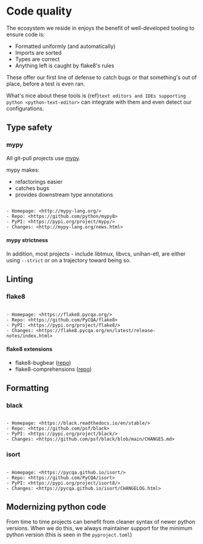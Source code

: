 # Code quality

The ecosystem we reside in enjoys the benefit of well-developed tooling to ensure code is:

- Formatted uniformly (and automatically)
- Imports are sorted
- Types are correct
- Anything left is caught by flake8's rules

These offer our first line of defense to catch bugs or that something's out of place, before a test
is even ran.

What's nice about these tools is {ref}`text editors and IDEs supporting python <python-text-editor>`
can integrate with them and even detect our configurations.

## Type safety

### mypy

All git-pull projects use [mypy].

mypy makes:

- refactorings easier
- catches bugs
- provides downstream type annotations

```{admonition} mypy: Static type checker

- Homepage: <http://mypy-lang.org/>
- Repo: <https://github.com/python/mypy8>
- PyPI: <https://pypi.org/project/mypy/>
- Changes: <http://mypy-lang.org/news.html>
```

#### mypy strictness

In addition, most projects - include libtmux, libvcs, unihan-etl, are either using `--strict` or on
a trajectory toward being so.

[mypy]: https://github.com/python/mypy

## Linting

### flake8

```{admonition} flake8: Linter

- Homepage: <https://flake8.pycqa.org/>
- Repo: <https://github.com/PyCQA/flake8>
- PyPI: <https://pypi.org/project/flake8/>
- Changes: <https://flake8.pycqa.org/en/latest/release-notes/index.html>
```

#### flake8 extensions

- flake8-bugbear ([repo](https://github.com/PyCQA/flake8-bugbear))
- flake8-comprehensions ([repo](https://github.com/adamchainz/flake8-comprehensions))

## Formatting

### black

```{admonition} black: Formatter

- Homepage: <https://black.readthedocs.io/en/stable/>
- Repo: <https://github.com/psf/black>
- PyPI: <https://pypi.org/project/black/>
- Changes: <https://github.com/psf/black/blob/main/CHANGES.md>
```

### isort

```{admonition} isort: Import sorter

- Homepage: <https://pycqa.github.io/isort/>
- Repo: <https://github.com/PyCQA/isort>
- PyPI: <https://pypi.org/project/isort8/>
- Changes: <https://pycqa.github.io/isort/CHANGELOG.html>
```

## Modernizing python code

From time to time projects can benefit from cleaner syntax of newer python versions. When we do
this, we always maintainer support for the minimum python version (this is seen in the
`pyproject.toml`)

